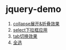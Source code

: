 # jquery-demo

1. [collapse展开&折叠效果](https://zhangyoung99.github.io/jquery-demo/collapse/collapse.html)
2. [select下拉框应用](https://zhangyoung99.github.io/jquery-demo/select/select.html)
3. [tab切换效果](https://zhangyoung99.github.io/jquery-demo/tab%E5%88%87%E6%8D%A2/tab.html)
4. [全选](https://zhangyoung99.github.io/jquery-demo/checkAll/checkall.html)

